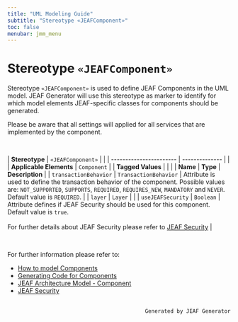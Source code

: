 ```yaml
---
title: "UML Modeling Guide"
subtitle: "Stereotype «JEAFComponent»"
toc: false
menubar: jmm_menu
---
```


# Stereotype `«JEAFComponent»`
Stereotype `«JEAFComponent»` is used to define JEAF Components in the UML model. JEAF Generator will use this stereotype as marker to identify for which model elements JEAF-specific classes for components should be generated.

Please be aware that all settings will applied for all services that are implemented by the component.

<br>

| **Stereotype**          | `«JEAFComponent»` | |
| ----------------------- | -------------- | |
| **Applicable Elements** | `Component`        |
| **Tagged Values**       |                       |                                                                                                                                                                                                          |
| **Name**                | **Type**              | **Description**                                                                                                                                                                                          |
| `transactionBehavior`   | `TransactionBehavior` | Attribute is used to define the transaction behavior of the component. Possible values are: `NOT_SUPPORTED`, `SUPPORTS`, `REQUIRED`, `REQUIRES_NEW`, `MANDATORY` and `NEVER`. <br>Default value is `REQUIRED`. |
| `layer`   | `Layer` |  |
| `useJEAFSecurity`   | `Boolean` | Attribute defines if JEAF Security should be used for this component. Default value is `true`.<br><br>For further details about JEAF Security please refer to [JEAF Security](https://anaptecs.atlassian.net/wiki/spaces/JEAF/pages/546210729) |

<br>

For further information please refer to:
- [How to model Components](/uml-modeling-guide/how-tos/how-to-model-jeaf-components) 
- [Generating Code for Components](/developer-guide/code-for-jeaf-components) 
- [JEAF Architecture Model - Component](https://anaptecs.atlassian.net/wiki/spaces/JEAF/pages/515276970/JEAF+Architecture+Model#Component ) 
- [JEAF Security](https://anaptecs.atlassian.net/wiki/spaces/JEAF/pages/546210729)


<br>

<div style="text-align: right"><code>Generated by JEAF Generator</code></div>

    